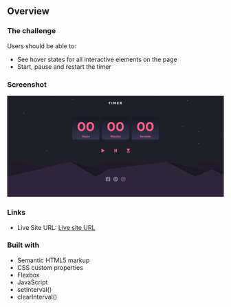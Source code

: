 ## Overview

### The challenge

Users should be able to:

- See hover states for all interactive elements on the page
- Start, pause and restart the timer

### Screenshot

![](./images/timer-print.png)

### Links

- Live Site URL: [Live site URL](https://massensini-timer.netlify.app/)

### Built with

- Semantic HTML5 markup
- CSS custom properties
- Flexbox
- JavaScript
- setInterval()
- clearInterval()